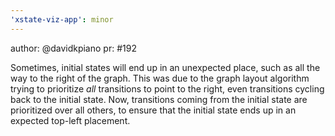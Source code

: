```yaml
---
'xstate-viz-app': minor
---
```


author: @davidkpiano
pr: #192

Sometimes, initial states will end up in an unexpected place, such as all the way to the right of the graph. This was due to the graph layout algorithm trying to prioritize _all_ transitions to point to the right, even transitions cycling back to the initial state. Now, transitions coming from the initial state are prioritized over all others, to ensure that the initial state ends up in an expected top-left placement.
